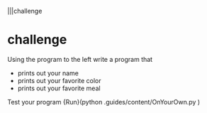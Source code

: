 |||challenge
# challenge

Using the program to the left write a program that
 - prints out your name
 - prints out your favorite color
 - prints out your favorite meal
 
Test your program
{Run}(python .guides/content/OnYourOwn.py )